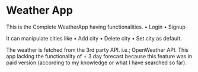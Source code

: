 # Weather App
This is the Complete WeatherApp having functionalities.
•	Login
•	Signup

It can manipulate cities like
•	Add city
•	Delete city
•	Set city as default.

The weather is fetched from the 3rd party API. i.e.; OpenWeather API.
This app lacking the functionality of + 3 day forecast because this feature was in paid version (according to my knowledge or what I have searched so far).
